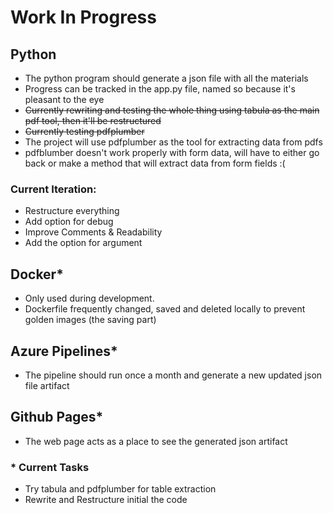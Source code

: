 # Work In Progress

## Python
- The python program should generate a json file with all the materials
- Progress can be tracked in the app.py file, named so because it's pleasant to the eye 
- ~~Currently rewriting and testing the whole thing using tabula as the main pdf tool, then it'll be restructured~~
- ~~Currently testing pdfplumber~~
- The project will use pdfplumber as the tool for extracting data from pdfs
- pdfblumber doesn't work properly with form data, will have to either go back or make a method that will extract data from form fields :( 

### Current Iteration: 
  - Restructure everything 
  - Add option for debug
  - Improve Comments & Readability
  - Add the option for argument

## Docker*
- Only used during development.
- Dockerfile frequently changed, saved and deleted locally to prevent golden images (the saving part)


## Azure Pipelines*
- The pipeline should run once a month and generate a new updated json file artifact

## Github Pages*
- The web page acts as a place to see the generated json artifact

### * Current Tasks 
- Try tabula and pdfplumber for table extraction
- Rewrite and Restructure initial the code
